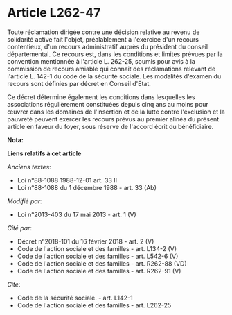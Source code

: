 # Article L262-47

Toute réclamation dirigée contre une décision relative au revenu de solidarité active fait l'objet, préalablement à
l'exercice d'un recours contentieux, d'un recours administratif auprès du président du conseil départemental. Ce recours est,
dans les conditions et limites prévues par la convention mentionnée à l'article L. 262-25, soumis pour avis à la commission
de recours amiable qui connaît des réclamations relevant de l'article L. 142-1 du code de la sécurité sociale. Les modalités
d'examen du recours sont définies par décret en Conseil d'Etat. 

Ce décret détermine également les conditions dans lesquelles les associations régulièrement constituées depuis cinq ans au
moins pour œuvrer dans les domaines de l'insertion et de la lutte contre l'exclusion et la pauvreté peuvent exercer les
recours prévus au premier alinéa du présent article en faveur du foyer, sous réserve de l'accord écrit du bénéficiaire.

**Nota:**



**Liens relatifs à cet article**

_Anciens textes_:

  - Loi n°88-1088 1988-12-01 art. 33 II
  - Loi n°88-1088 du 1 décembre 1988 - art. 33 (Ab)

_Modifié par_:

  - Loi n°2013-403 du 17 mai 2013 - art. 1 (V)

_Cité par_:

  - Décret n°2018-101 du 16 février 2018 - art. 2 (V)
  - Code de l'action sociale et des familles - art. L134-2 (V)
  - Code de l'action sociale et des familles - art. L542-6 (V)
  - Code de l'action sociale et des familles - art. R262-88 (VD)
  - Code de l'action sociale et des familles - art. R262-91 (V)

_Cite_:

  - Code de la sécurité sociale. - art. L142-1
  - Code de l'action sociale et des familles - art. L262-25
